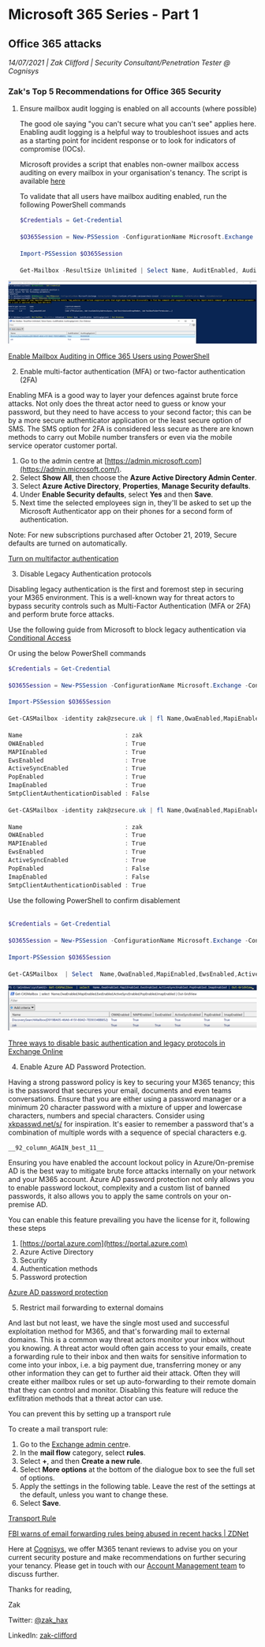 # Microsoft 365 Series - Part 1

## **Office 365 attacks**

*14/07/2021 | Zak Clifford | Security Consultant/Penetration Tester @ Cognisys*

### Zak's Top 5 Recommendations for Office 365 Security

1. Ensure mailbox audit logging is enabled on all accounts (where possible)
    
    The good ole saying "you can't secure what you can't see" applies here. Enabling audit logging is a helpful way to troubleshoot issues and acts as a starting point for incident response or to look for indicators of compromise (IOCs).
    
    Microsoft provides a script that enables non-owner mailbox access auditing on every mailbox in your organisation's tenancy. The script is available [here](https://raw.githubusercontent.com/OfficeDev/O365-InvestigationTooling/04b71798f8a398e627fd31c1613d46461dd50de7/EnableMailboxAuditing.ps1)
    
    To validate that all users have mailbox auditing enabled, run the following PowerShell commands
    
    ```powershell
    $Credentials = Get-Credential
    
    $O365Session = New-PSSession -ConfigurationName Microsoft.Exchange -ConnectionUri https://outlook.office365.com/powershell-liveid/ -Credential $Credentials -Authentication Basic -AllowRedirection
    
    Import-PSSession $O365Session
    
    Get-Mailbox -ResultSize Unlimited | Select Name, AuditEnabled, AuditLogAgeLimit | Out-Gridview
    ```
    

![_images/1/PowerShell.png](_images/1/PowerShell.png)

[Enable Mailbox Auditing in Office 365 Users using PowerShell](https://o365reports.com/2020/01/21/enable-mailbox-auditing-in-office-365-powershell/)

2.   Enable multi-factor authentication (MFA) or two-factor authentication (2FA)

Enabling MFA is a good way to layer your defences against brute force attacks. Not only does the threat actor need to guess or know your password, but they need to have access to your second factor; this can be by a more secure authenticator application or the least secure option of SMS. The SMS option for 2FA is considered less secure as there are known methods to carry out Mobile number transfers or even via the mobile service operator customer portal. 

1. Go to the admin centre at [https://admin.microsoft.com](https://admin.microsoft.com/).
2. Select **Show All**, then choose the **Azure Active Directory Admin Center**.
3. Select **Azure Active Directory**, **Properties**, **Manage Security defaults**.
4. Under **Enable Security defaults**, select **Yes** and then **Save**.
5. Next time the selected employees sign in, they'll be asked to set up the Microsoft Authenticator app on their phones for a second form of authentication.

Note: For new subscriptions purchased after October 21, 2019, Secure defaults are turned on automatically.

[Turn on multifactor authentication](https://docs.microsoft.com/en-us/microsoft-365/business-video/turn-on-mfa?view=o365-worldwide)

3.   Disable Legacy Authentication protocols

Disabling legacy authentication is the first and foremost step in securing your M365 environment. This is a well-known way for threat actors to bypass security controls such as Multi-Factor Authentication (MFA or 2FA) and perform brute force attacks.

Use the following guide from Microsoft to block legacy authentication via [Conditional Access](https://docs.microsoft.com/en-us/azure/active-directory/conditional-access/block-legacy-authentication) 

Or using the below PowerShell commands

```powershell
$Credentials = Get-Credential

$O365Session = New-PSSession -ConfigurationName Microsoft.Exchange -ConnectionUri https://outlook.office365.com/powershell-liveid/ -Credential $Credentials -Authentication Basic -AllowRedirection

Import-PSSession $O365Session

Get-CASMailbox -identity zak@zsecure.uk | fl Name,OwaEnabled,MapiEnabled,EwsEnabled,ActiveSyncEnabled,PopEnabled,ImapEnabled,smtpclientauthenticationdisabled

Name                             : zak
OWAEnabled                       : True
MAPIEnabled                      : True
EwsEnabled                       : True
ActiveSyncEnabled                : True
PopEnabled                       : True
ImapEnabled                      : True
SmtpClientAuthenticationDisabled : False

Get-CASMailbox -identity zak@zsecure.uk | fl Name,OwaEnabled,MapiEnabled,EwsEnabled,ActiveSyncEnabled,PopEnabled,ImapEnabled,smtpclientauthenticationdisabled

Name                             : zak
OWAEnabled                       : True
MAPIEnabled                      : True
EwsEnabled                       : True
ActiveSyncEnabled                : True
PopEnabled                       : False
ImapEnabled                      : False
SmtpClientAuthenticationDisabled : True
```

Use the following PowerShell to confirm disablement

```powershell

$Credentials = Get-Credential

$O365Session = New-PSSession -ConfigurationName Microsoft.Exchange -ConnectionUri https://outlook.office365.com/powershell-liveid/ -Credential $Credentials -Authentication Basic -AllowRedirection

Import-PSSession $O365Session

Get-CASMailbox  | Select  Name,OwaEnabled,MapiEnabled,EwsEnabled,ActiveSyncEnabled,PopEnabled,ImapEnabled,smtpclientauthenticationdisabled | Out-GridView
```

![_images/1/PowerShell2.png](_images/1/PowerShell2.png)

[Three ways to disable basic authentication and legacy protocols in Exchange Online](https://www.itpromentor.com/block-basic-auth/)

4.   Enable Azure AD Password Protection.

Having a strong password policy is key to securing your M365 tenancy; this is the password that secures your email, documents and even teams conversations. Ensure that you are either using a password manager or a minimum 20 character password with a mixture of upper and lowercase characters, numbers and special characters. Consider using [xkpasswd.net/s/](http://xkpasswd.net/s/) for inspiration. It's easier to remember a password that's a combination of multiple words with a sequence of special characters e.g. 

```
__92_column_AGAIN_best_11__
```

Ensuring you have enabled the account lockout policy in Azure/On-premise AD is the best way to mitigate brute force attacks internally on your network and your M365 account. Azure AD password protection not only allows you to enable password lockout, complexity and a custom list of banned passwords, it also allows you to apply the same controls on your on-premise AD.  

You can enable this feature prevailing you have the license for it, following these steps

1. [https://portal.azure.com](https://portal.azure.com) 
2. Azure Active Directory 
3. Security
4. Authentication methods 
5. Password protection

[Azure AD password protection](https://katystech.blog/2021/02/azure-ad-password-protection/)

5.    Restrict mail forwarding to external domains

And last but not least, we have the single most used and successful exploitation method for M365, and that's forwarding mail to external domains. This is a common way threat actors monitor your inbox without you knowing. A threat actor would often gain access to your emails, create a forwarding rule to their inbox and then waits for sensitive information to come into your inbox, i.e. a big payment due, transferring money or any other information they can get to further aid their attack. Often they will create either mailbox rules or set up auto-forwarding to their remote domain that they can control and monitor. Disabling this feature will reduce the exfiltration methods that a threat actor can use. 

You can prevent this by setting up a transport rule

To create a mail transport rule:

1. Go to the [Exchange admin centr](https://go.microsoft.com/fwlink/p/?linkid=2059104)e.
2. In the **mail flow** category, select **rules**.
3. Select **+**, and then **Create a new rule**.
4. Select **More options** at the bottom of the dialogue box to see the full set of options.
5. Apply the settings in the following table. Leave the rest of the settings at the default, unless you want to change these.
6. Select **Save**.

[Transport Rule](https://www.notion.so/adac520852c046eab0514c03bcd521dc)

[FBI warns of email forwarding rules being abused in recent hacks | ZDNet](https://www.zdnet.com/article/fbi-warns-of-email-forwarding-rules-being-abused-in-recent-hacks/)

Here at [Cognisys](https://www.cognisys.co.uk), we offer M365 tenant reviews to advise you on your current security posture and make recommendations on further securing your tenancy. Please get in touch with our [Account Management team](https://cognisys.co.uk/) to discuss further.

Thanks for reading,

Zak

Twitter: [@zak_hax](https://twitter.com/zak_hax) 

LinkedIn: [zak-clifford](https://www.linkedin.com/in/zak-clifford/)

